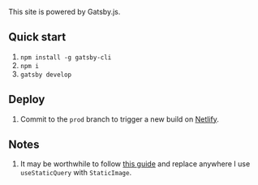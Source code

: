 This site is powered by Gatsby.js.

## Quick start

1. `npm install -g gatsby-cli`
2. `npm i`
3. `gatsby develop`

## Deploy
1. Commit to the `prod` branch to trigger a new build on [Netlify](https://app.netlify.com/teams/bakera81/overview).

## Notes
1. It may be worthwhile to follow [this guide](https://www.gatsbyjs.com/docs/reference/release-notes/image-migration-guide/#codemod-instructions) and replace anywhere I use `useStaticQuery` with `StaticImage`.
